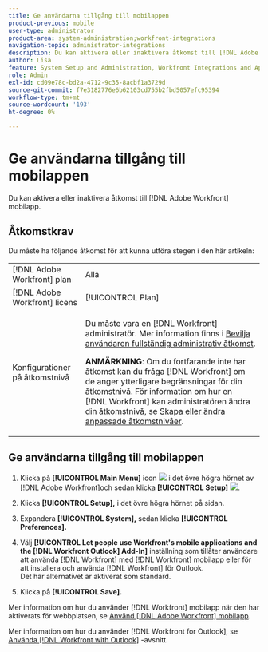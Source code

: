 ```yaml
---
title: Ge användarna tillgång till mobilappen
product-previous: mobile
user-type: administrator
product-area: system-administration;workfront-integrations
navigation-topic: administrator-integrations
description: Du kan aktivera eller inaktivera åtkomst till [!DNL Adobe Workfront] mobilapp.
author: Lisa
feature: System Setup and Administration, Workfront Integrations and Apps
role: Admin
exl-id: cd09e78c-bd2a-4712-9c35-8acbf1a3729d
source-git-commit: f7e3182776e6b62103cd755b2fbd5057efc95394
workflow-type: tm+mt
source-wordcount: '193'
ht-degree: 0%

---
```


# Ge användarna tillgång till mobilappen

Du kan aktivera eller inaktivera åtkomst till [!DNL Adobe Workfront] mobilapp.

## Åtkomstkrav

Du måste ha följande åtkomst för att kunna utföra stegen i den här artikeln:

<table style="table-layout:auto"> 
 <col> 
 <col> 
 <tbody> 
  <tr> 
   <td role="rowheader">[!DNL Adobe Workfront] plan</td> 
   <td>Alla</td> 
  </tr> 
  <tr> 
   <td role="rowheader">[!DNL Adobe Workfront] licens</td> 
   <td>[!UICONTROL Plan]</td> 
  </tr> 
  <tr> 
   <td role="rowheader">Konfigurationer på åtkomstnivå</td> 
   <td> <p>Du måste vara en [!DNL Workfront] administratör. Mer information finns i <a href="../../administration-and-setup/add-users/configure-and-grant-access/grant-a-user-full-administrative-access.md" class="MCXref xref">Bevilja användaren fullständig administrativ åtkomst</a>.</p> <p><b>ANMÄRKNING</b>: Om du fortfarande inte har åtkomst kan du fråga [!DNL Workfront] om de anger ytterligare begränsningar för din åtkomstnivå. För information om hur en [!DNL Workfront] kan administratören ändra din åtkomstnivå, se <a href="../../administration-and-setup/add-users/configure-and-grant-access/create-modify-access-levels.md" class="MCXref xref">Skapa eller ändra anpassade åtkomstnivåer</a>.</p> </td> 
  </tr> 
 </tbody> 
</table>

## Ge användarna tillgång till mobilappen

1. Klicka på **[!UICONTROL Main Menu]** icon ![](assets/main-menu-icon.png) i det övre högra hörnet av [!DNL Adobe Workfront]och sedan klicka **[!UICONTROL Setup]** ![](assets/gear-icon-settings.png).

1. Klicka **[!UICONTROL Setup],** i det övre högra hörnet på sidan.

1. Expandera **[!UICONTROL System],** sedan klicka **[!UICONTROL Preferences].**

1. Välj **[!UICONTROL Let people use Workfront's mobile applications and the [!DNL Workfront Outlook] Add-In]** inställning som tillåter användare att använda [!DNL Workfront] med [!DNL Workfront] mobilapp eller för att installera och använda [!DNL Workfront] för Outlook.\
   Det här alternativet är aktiverat som standard.

1. Klicka på **[!UICONTROL Save].**

Mer information om hur du använder [!DNL Workfront] mobilapp när den har aktiverats för webbplatsen, se [Använd [!DNL Adobe Workfront] mobilapp](../../workfront-basics/mobile-apps/using-the-workfront-mobile-app/use-the-mobile-app.md).

Mer information om hur du använder [!DNL Workfront for Outlook], se [Använda [!DNL Workfront with Outlook]](../../workfront-integrations-and-apps/using-workfront-with-outlook/workfront-for-outlook.md) -avsnitt.

